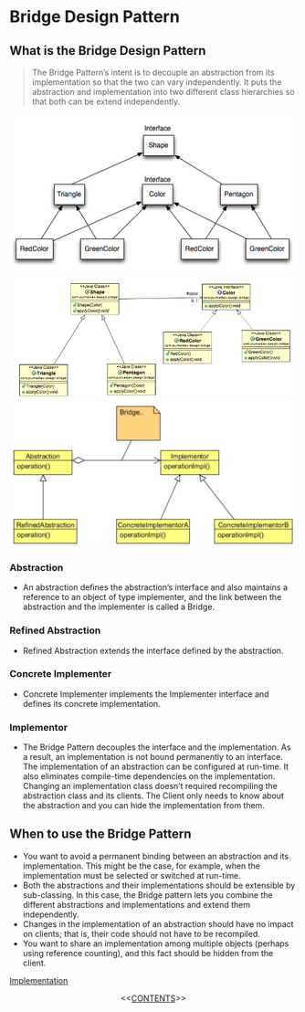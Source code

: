 #   Bridge Design Pattern


##  What is the Bridge Design Pattern
>   The Bridge Pattern’s intent is to decouple an abstraction from its implementation so that the two can vary independently. It puts
    the abstraction and implementation into two different class hierarchies so that both can be extend independently.

![UML diagram](https://github.com/11andrew1991/design_patterns/blob/master/Bridge/img/Bridge-Interface-Hierarchy.png)
![UML diagram](https://github.com/11andrew1991/design_patterns/blob/master/Bridge/img/bridge-shape.png)
![UML diagram](https://github.com/11andrew1991/design_patterns/blob/master/Bridge/img/bridge.PNG)


### Abstraction
-   An abstraction defines the abstraction’s interface and also maintains a reference to an object of type implementer, and the link between the abstraction and the implementer is called a Bridge.

### Refined Abstraction
-   Refined Abstraction extends the interface defined by the abstraction.

### Concrete Implementer
-   Concrete Implementer implements the Implementer interface and defines its concrete implementation.

### Implementor
-   The Bridge Pattern decouples the interface and the implementation. As a result, an implementation is not bound permanently to an interface. The implementation of an abstraction can be configured at run-time. It also eliminates compile-time dependencies on the implementation. Changing an implementation class doesn’t required recompiling the abstraction class and its clients. The Client only needs to know about the abstraction and you can hide the implementation from them.


##  When to use the Bridge Pattern
-   You want to avoid a permanent binding between an abstraction and its implementation. This might be the case, for example,
    when the implementation must be selected or switched at run-time.
-   Both the abstractions and their implementations should be extensible by sub-classing. In this case, the Bridge pattern lets you
    combine the different abstractions and implementations and extend them independently.
-   Changes in the implementation of an abstraction should have no impact on clients; that is, their code should not have to be
    recompiled.
-   You want to share an implementation among multiple objects (perhaps using reference counting), and this fact should be hidden
    from the client.
    

[Implementation](https://github.com/11andrew1991/design_patterns/tree/master/Bridge/app/)


<p align="center">
  <<<a href="https://github.com/11andrew1991/design_patterns#design-patterns">CONTENTS</a>>>
</p>